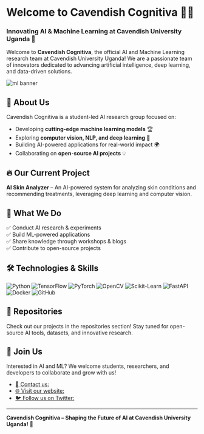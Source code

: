 # Welcome to Cavendish Cognitiva 🤖🧠

### Innovating AI & Machine Learning at Cavendish University Uganda 🚀

Welcome to **Cavendish Cognitiva**, the official AI and Machine Learning research team at Cavendish University Uganda! We are a passionate team of innovators dedicated to advancing artificial intelligence, deep learning, and data-driven solutions.

![ml banner](https://www.istockphoto.com/vector/machine-learning-banner-logo-for-technology-ai-big-data-algorithm-neural-network-gm1273072739-375131265) 

## 🌟 About Us
Cavendish Cognitiva is a student-led AI research group focused on:
- Developing **cutting-edge machine learning models** 🏆
- Exploring **computer vision, NLP, and deep learning** 🔬
- Building AI-powered applications for real-world impact 🌍
- Collaborating on **open-source AI projects** 💡

## 🔥 Our Current Project
**AI Skin Analyzer** – An AI-powered system for analyzing skin conditions and recommending treatments, leveraging deep learning and computer vision.

## 📌 What We Do
✅ Conduct AI research & experiments  
✅ Build ML-powered applications  
✅ Share knowledge through workshops & blogs  
✅ Contribute to open-source projects  

## 🛠️ Technologies & Skills
![Python](https://img.shields.io/badge/Python-3776AB?style=for-the-badge&logo=python&logoColor=white)
![TensorFlow](https://img.shields.io/badge/TensorFlow-FF6F00?style=for-the-badge&logo=tensorflow&logoColor=white)
![PyTorch](https://img.shields.io/badge/PyTorch-EE4C2C?style=for-the-badge&logo=pytorch&logoColor=white)
![OpenCV](https://img.shields.io/badge/OpenCV-5C3EE8?style=for-the-badge&logo=opencv&logoColor=white)
![Scikit-Learn](https://img.shields.io/badge/Scikit--Learn-F7931E?style=for-the-badge&logo=scikit-learn&logoColor=white)
![FastAPI](https://img.shields.io/badge/FastAPI-009688?style=for-the-badge&logo=fastapi&logoColor=white)
![Docker](https://img.shields.io/badge/Docker-2496ED?style=for-the-badge&logo=docker&logoColor=white)
![GitHub](https://img.shields.io/badge/GitHub-181717?style=for-the-badge&logo=github&logoColor=white)

## 📂 Repositories
Check out our projects in the repositories section! Stay tuned for open-source AI tools, datasets, and innovative research.

## 🤝 Join Us
Interested in AI and ML? We welcome students, researchers, and developers to collaborate and grow with us!

- [📧 Contact us:](wy162466@students.cavendish.ac.ug) 
- [🌐 Visit our website:](https://www.cavendish.ac.ug/) 
- [🐦 Follow us on Twitter:](https://x.com/cavendishug?lang=en) 

---
**Cavendish Cognitiva – Shaping the Future of AI at Cavendish University Uganda!** 🚀


